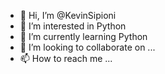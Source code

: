 - 👋 Hi, I’m @KevinSipioni
- 👀 I’m interested in Python
- 🌱 I’m currently learning Python
- 💞️ I’m looking to collaborate on ...
- 📫 How to reach me ...

<!---
KevinSipioni/KevinSipioni is a ✨ special ✨ repository because its `README.md` (this file) appears on your GitHub profile.
You can click the Preview link to take a look at your changes.
--->
